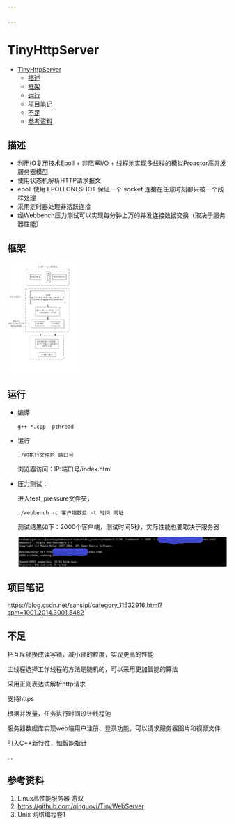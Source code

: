 ```yaml
---

---
```


# TinyHttpServer
- [TinyHttpServer](#tinyhttpserver)
  - [描述](#描述)
  - [框架](#框架)
  - [运行](#运行)
  - [项目笔记](#项目笔记)
  - [不足](#不足)
  - [参考资料](#参考资料)


## 描述

- 利用IO复用技术Epoll + 非阻塞I/O + 线程池实现多线程的模拟Proactor高并发服务器模型
- 使用状态机解析HTTP请求报文
- epoll 使用 EPOLLONESHOT 保证一个 socket 连接在任意时刻都只被一个线程处理
- 采用定时器处理非活跃连接
- 经Webbench压力测试可以实现每分钟上万的并发连接数据交换（取决于服务器性能）

## 框架

<img src="./项目框架.jpg" alt="项目框架" style="zoom:25%;" />

## 运行

- 编译

  `g++ *.cpp -pthread`

- 运行

  `./可执行文件名 端口号`

  浏览器访问：IP:端口号/index.html

- 压力测试：

  进入test_pressure文件夹，

  `./webbench -c 客户端数目 -t 时间 网址`
  
  测试结果如下：2000个客户端，测试时间5秒，实际性能也要取决于服务器
  
  <img src="./webbench测试结果.png" alt="webbench测试结果;" />

## 项目笔记

https://blog.csdn.net/sansipi/category_11532916.html?spm=1001.2014.3001.5482

## 不足

把互斥锁换成读写锁，减小锁的粒度，实现更高的性能

主线程选择工作线程的方法是随机的，可以采用更加智能的算法

采用正则表达式解析http请求

支持https

根据并发量，任务执行时间设计线程池

服务器数据库实现web端用户注册、登录功能，可以请求服务器图片和视频文件

引入C++新特性，如智能指针

...

## 参考资料

1. Linux高性能服务器 游双
2. https://github.com/qinguoyi/TinyWebServer
3. Unix 网络编程卷1

